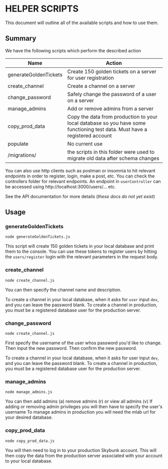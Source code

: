 # HELPER SCRIPTS

This document will outline all of the available scripts and how to use them.

## Summary

We have the following scripts which perform the described action

| Name 		  	  		| Action 																													  |
|-----------------------|-----------------------------------------------------------------------------------------------------------------------------|
| generateGoldenTickets | Create 150 golden tickets on a server for user registration  																  |
| create_channel  		| Create a channel on a server																								  |
| change_password 		| Safely change the password of a user on a server																			  |
| manage_admins   		| Add or remove admins from a server 																						  |
| copy_prod_data  		| Copy the data from production to your local database so you have some functioning test data. Must have a registered account |
| populate		  		| No current use 																											  |
| /migrations/	  		| the scripts in this folder were used to migrate old data after schema changes 											  |

You can also use http clients such as postman or insomnia to hit relevant endpoints in order to register, login, make a post, etc.
You can check the controllers folder for relevant endpoints.
An endpoint in `userController` can be accessed using http://localhost:3000/users/... etc.

See the API documentation for more details (_these docs do not yet exist_)

## Usage

### generateGoldenTickets

`node generateGoldenTickets.js`

This script will create 150 golden tickets in your local database and print them to the console.
You can use these tokens to register users by hitting the `users/register` login with the relevant parameters in the request body.

### create_channel

`node create_channel.js`

You can then specify the channel name and description.

To create a channel in your local database, when it asks for `user` input `dev`, and you can leave the password blank.
To create a channel in production, you must be a registered database user for the production server. 

### change_password

`node create_channel.js`

First specify the username of the user whos password you'd like to change.
Then input the new password.
Then confirm the new password.

To create a channel in your local database, when it asks for user input `dev`, and you can leave the password blank.
To create a channel in production, you must be a registered database user for the production server. 

### manage_admins

`node manage_admins.js`

You can then add admins (a) remove admins (r) or view all admins (v)
If adding or removing admin privileges you will then have to specify the user's username
To manage admins in production you will need the mlab url for your desired database.

### copy_prod_data

`node copy_prod_data.js`

You will then need to log in to your production Skybunk account. This will then copy the data from the production
server associated with your account to your local database.
